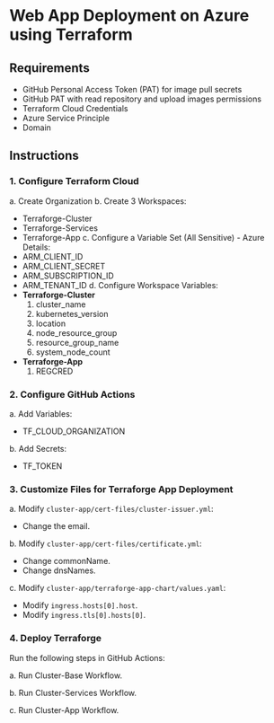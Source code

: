 # Web App Deployment on Azure using Terraform

## Requirements

- GitHub Personal Access Token (PAT) for image pull secrets
- GitHub PAT with read repository and upload images permissions
- Terraform Cloud Credentials
- Azure Service Principle
- Domain

## Instructions

### 1. Configure Terraform Cloud

a. Create Organization
b. Create 3 Workspaces:
   - Terraforge-Cluster
   - Terraforge-Services
   - Terraforge-App
c. Configure a Variable Set (All Sensitive) - Azure Details:
   - ARM_CLIENT_ID
   - ARM_CLIENT_SECRET
   - ARM_SUBSCRIPTION_ID
   - ARM_TENANT_ID
d. Configure Workspace Variables:
   - **Terraforge-Cluster**
     1. cluster_name
     2. kubernetes_version
     3. location
     4. node_resource_group
     5. resource_group_name
     6. system_node_count
   - **Terraforge-App**
     1. REGCRED

### 2. Configure GitHub Actions

a. Add Variables:
   - TF_CLOUD_ORGANIZATION

b. Add Secrets:
   - TF_TOKEN

### 3. Customize Files for Terraforge App Deployment

a. Modify `cluster-app/cert-files/cluster-issuer.yml`:
   - Change the email.

b. Modify `cluster-app/cert-files/certificate.yml`:
   - Change commonName.
   - Change dnsNames.

c. Modify `cluster-app/terraforge-app-chart/values.yaml`:
   - Modify `ingress.hosts[0].host`.
   - Modify `ingress.tls[0].hosts[0]`.

### 4. Deploy Terraforge

Run the following steps in GitHub Actions:

a. Run Cluster-Base Workflow.

b. Run Cluster-Services Workflow.

c. Run Cluster-App Workflow.
